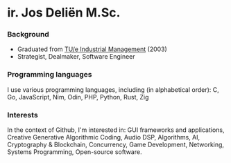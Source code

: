 # ir. Jos Deliën M.Sc.

### Background

- Graduated from [TU/e Industrial Management](https://www.tue.nl/) (2003)
- Strategist, Dealmaker, Software Engineer

### Programming languages

I use various programming languages, including (in alphabetical order):
C, Go, JavaScript, Nim, Odin, PHP, Python, Rust, Zig 

### Interests

In the context of Github, I'm interested in: 
GUI frameworks and applications, Creative Generative Algorithmic Coding, Audio DSP, Algorithms, AI, Cryptography & Blockchain, Concurrency, Game Development, Networking, Systems Programming, Open-source software.
